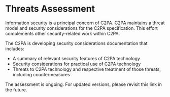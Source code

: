 # Threats Assessment

Information security is a principal concern of C2PA. C2PA maintains a threat model and security considerations for the C2PA specification. This effort complements other security-related work within C2PA. 

The C2PA is developing security considerations documentation that includes:

* A summary of relevant security features of C2PA technology
* Security considerations for practical use of C2PA technology
* Threats to C2PA technology and respective treatment of those threats, including countermeasures

The assessment is ongoing. For updated versions, please revisit this link in the future.